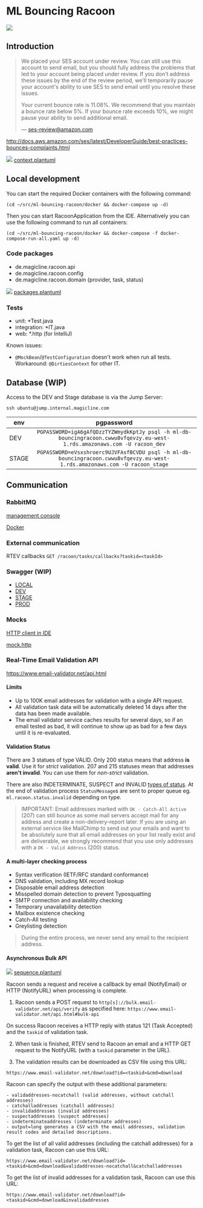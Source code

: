 # ML Bouncing Racoon

![](logo.png)

## Introduction

> We placed your SES account under review. 
> You can still use this account to send email, 
> but you should fully address the problems that led to your account being placed under review. 
> If you don't address these issues by the end of the review period, 
> we'll temporarily pause your account's ability to use SES to send email until you resolve these issues.
> 
> Your current bounce rate is 11.08%. 
> We recommend that you maintain a bounce rate below 5%. 
> If your bounce rate exceeds 10%, we might pause your ability to send additional email.
>
> — ses-review@amazon.com

http://docs.aws.amazon.com/ses/latest/DeveloperGuide/best-practices-bounces-complaints.html

![](/doc/context.png) [context.plantuml](/doc/context.plantuml)

## Local development

You can start the required Docker containers with the following command:

`(cd ~/src/ml-bouncing-racoon/docker && docker-compose up -d)`

Then you can start RacoonApplication from the IDE.
Alternatively you can use the following command to run all containers:

`(cd ~/src/ml-bouncing-racoon/docker && docker-compose -f docker-compose-run-all.yaml up -d)`

### Code packages

* de.magicline.racoon.api
* de.magicline.racoon.config
* de.magicline.racoon.domain (provider, task, status)

![](/doc/packages.png) [packages.plantuml](/doc/packages.plantuml)

### Tests

* unit: *Test.java
* integration: *IT.java
* web: *.http (for IntelliJ)

Known issues: 

* `@MockBean`/`@TestConfiguration` doesn't work when run all tests. Workaround: `@DirtiesContext` for other IT.

## Database (WIP)

Access to the DEV and Stage database is via the Jump Server:

`ssh ubuntu@jump.internal.magicline.com`

| env   | pgpassword |
|-------|:-------------:|
| DEV   | `PGPASSWORD=igA6gAfQDzzTYZWmydkKptJy psql -h ml-db-bouncingracoon.cwwu8vfqevzy.eu-west-1.rds.amazonaws.com -U racoon_dev` |
| STAGE | `PGPASSWORD=eVsxshroerc9UJVFAsfBCVDU psql -h ml-db-bouncingracoon.cwwu8vfqevzy.eu-west-1.rds.amazonaws.com -U racoon_stage` |

## Communication

### RabbitMQ

[management console](http://localhost:15672)

[Docker](/docker/docker-compose.yaml)

### External communication

RTEV callbacks `GET /racoon/tasks/callbacks?taskid=<taskId>`

### Swagger (WIP)
* [LOCAL](http://localhost:8107/swagger-ui.html)
* [DEV](https://bouncing-racoon.dev.magicline.com/swagger-ui.html)
* [STAGE](https://bouncing-racoon.stage.magicline.com/swagger-ui.html)
* [PROD](https://bouncing-racoon.magicline.com/swagger-ui.html)

### Mocks

[HTTP client in IDE](https://www.jetbrains.com/help/idea/http-client-in-product-code-editor.html)

[mock.http](/src/test/http/mock.http)

### Real-Time Email Validation API

https://www.email-validator.net/api.html

#### Limits

* Up to 100K email addresses for validation with a single API request.
* All validation task data will be automatically deleted 14 days after the data has been made available.
* The email validator service caches results for several days, so if an email tested as bad, it will continue to show up as bad for a few days until it is re-evaluated. 

#### Validation Status

There are 3 statues of type VALID.
Only 200 status means that address **is valid**. Use it for *strict* validation.
207 and 215 statuses mean that addresses **aren't invalid**. You can use them for *non-strict* validation.

There are also INDETERMINATE, SUSPECT and INVALID [types of status](https://www.email-validator.net/results.html).
At the end of validation process `StatusMessage`s are sent to proper queue eg. `ml.racoon.status.invalid` depending on type.   

> IMPORTANT: Email addresses marked with `OK - Catch-All Active` (207) 
can still bounce as some mail servers accept mail for any address and create a non-delivery-report later. 
If you are using an external service like MailChimp to send out your emails and want to be absolutely sure 
that all email addresses on your list really exist and are deliverable, 
we strongly recommend that you use only addresses with a `OK - Valid Address` (200) status.

#### A multi-layer checking process

* Syntax verification (IETF/RFC standard conformance)
* DNS validation, including MX record lookup
* Disposable email address detection
* Misspelled domain detection to prevent Typosquatting
* SMTP connection and availability checking
* Temporary unavailability detection
* Mailbox existence checking
* Catch-All testing
* Greylisting detection

> During the entire process, we never send any email to the recipient address.

#### Asynchronous Bulk API

![](/doc/sequence.png) [sequence.plantuml](/doc/sequence.plantuml)

Racoon sends a request and receive a callback by email (NotifyEmail) or HTTP (NotifyURL) when processing is complete.

1. Racoon sends a POST request to `http[s]://bulk.email-validator.net/api/verify` 
as specified here: `https://www.email-validator.net/api.html#bulk-api`

On success Racoon receives a HTTP reply with status 121 (Task Accepted)
and the `taskid` of validation task.

2. When task is finished, RTEV send to Racoon an email and a HTTP GET
request to the NotifyURL (with a `taskid` parameter in the URL).

3. The validation results can be downloaded as CSV file using this URL:

`https://www.email-validator.net/download?id=<taskid>&cmd=download`

Racoon can specify the output with these additional parameters:

```
- validaddresses-nocatchall (valid addresses, without catchall addresses)
- catchalladdresses (catchall addresses)
- invalidaddresses (invalid addresses)
- suspectaddresses (suspect addresses)
- indeterminateaddresses (indeterminate addresses)
- output=long generates a CSV with the email addresses, validation result codes and detailed descriptions.
```

To get the list of all valid addresses (including the catchall addresses) for a validation task, Racoon can use this URL:

`https://www.email-validator.net/download?id=<taskid>&cmd=download&validaddresses-nocatchall&catchalladdresses`

To get the list of invalid addresses for a validation task, Racoon can use this URL:

`https://www.email-validator.net/download?id=<taskid>&cmd=download&invalidaddresses`
